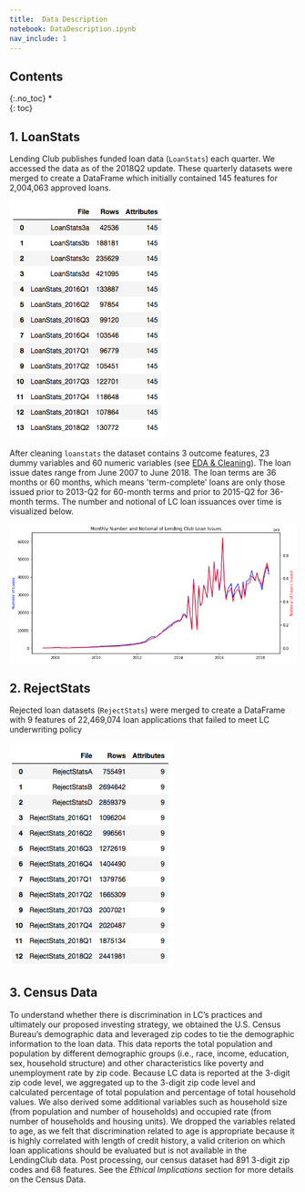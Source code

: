 ```yaml
---
title:  Data Description
notebook: DataDescription.ipynb
nav_include: 1
---
```


## Contents
{:.no_toc}
*  
{: toc}






## 1. LoanStats

Lending Club publishes funded loan data (`LoanStats`) each quarter. We accessed the data as of the 2018Q2 update. These quarterly datasets were merged to create a DataFrame which initially contained 145 features for 2,004,063 approved loans.








![png](DataDescription_files/DataDescription_4_0.png)



After cleaning `loanstats` the dataset contains 3 outcome features, 23 dummy variables and  60 numeric variables (see [EDA & Cleaning](https://cs109group67.github.io/lendingclub/EDA.html)). The loan issue dates range from June 2007 to June 2018. The loan terms are 36 months or 60 months, which means 'term-complete' loans are only those issued prior to 2013-Q2 for 60-month terms and prior to 2015-Q2 for 36-month terms. The number and notional of LC loan issuances over time is visualized below.








![png](DataDescription_files/DataDescription_6_0.png)



## 2. RejectStats

Rejected loan datasets (`RejectStats`) were merged to create a DataFrame with 9 features of 22,469,074 loan applications that failed to meet LC underwriting policy








![png](DataDescription_files/DataDescription_9_0.png)



## 3. Census Data

To understand whether there is discrimination in LC’s practices and ultimately our proposed investing strategy, we obtained the U.S. Census Bureau’s demographic data and leveraged zip codes to tie the demographic information to the loan data. This data reports the total population and population by different demographic groups (i.e., race, income, education, sex, household structure) and other characteristics like poverty and unemployment rate by zip code. Because LC data is reported at the 3-digit zip code level, we aggregated up to the 3-digit zip code level and calculated percentage of total population and percentage of total household values. We also derived some additional variables such as household size (from population and number of households) and occupied rate (from number of households and housing units). We dropped the variables related to age, as we felt that discrimination related to age is appropriate because it is highly correlated with length of credit history, a valid criterion on which loan applications should be evaluated but is not available in the LendingClub data. Post processing, our census dataset had 891 3-digit zip codes and 68 features. See the *Ethical Implications* section for more details on the Census Data.
